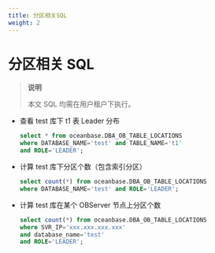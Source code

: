 ```yaml
---
title: 分区相关SQL
weight: 2
---
```

# **分区相关 SQL**

> **说明**
>
> 本文 SQL 均需在用户租户下执行。

- 查看 test 库下 t1 表 Leader 分布

  ```sql
  select * from oceanbase.DBA_OB_TABLE_LOCATIONS 
  where DATABASE_NAME='test' and TABLE_NAME='t1' 
  and ROLE='LEADER';
  ```

- 计算 test 库下分区个数（包含索引分区）

  ```sql
  select count(*) from oceanbase.DBA_OB_TABLE_LOCATIONS
  where DATABASE_NAME='test' and ROLE='LEADER';
  ```

- 计算 test 库在某个 OBServer 节点上分区个数

  ```sql
  select count(*) from oceanbase.DBA_OB_TABLE_LOCATIONS 
  where SVR_IP='xxx.xxx.xxx.xxx' 
  and database_name='test' 
  and ROLE='LEADER';
  ```
